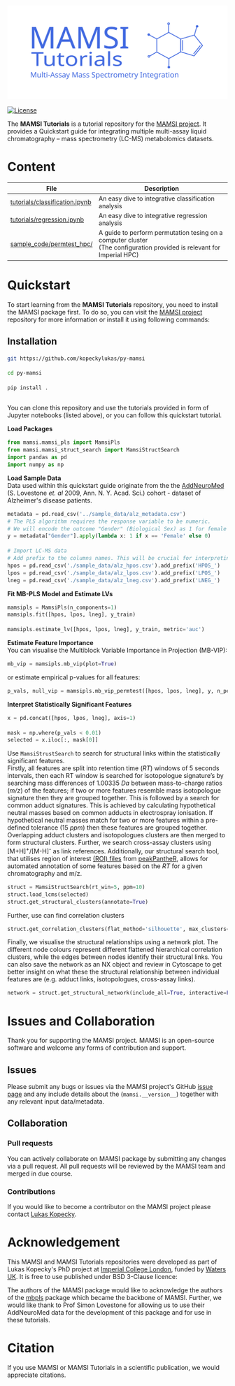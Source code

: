 ![MAMSI_tutorials_logo](mamsi_tutorials_logo.svg)

[![License](https://img.shields.io/badge/License-BSD_3--Clause-blue.svg)](https://opensource.org/licenses/BSD-3-Clause)

The **MAMSI Tutorials** is a tutorial repository for the [MAMSI project](https://github.com/kopeckylukas/py-mamsi/tree/main). It provides a Quickstart guide for integrating multiple multi-assay liquid chromatography – mass spectrometry (LC-MS) metabolomics datasets. 

# Content

| File                                                       | Description |
| ---------------------------------------------------------- | ----------- |
| [tutorials/classification.ipynb](tutorials/classification.ipynb) | An easy dive to integrative classification analysis|
| [tutorials/regression.ipynb](tutorials/regression.ipynb)         | An easy dive to integrative regression analysis|
| [sample_code/permtest_hpc/](sample_code/permtest_hpc/)     | A guide to perform permutation tesing on a computer cluster </br> (The configuration provided is relevant for Imperial HPC) |

# Quickstart
To start learning from the **MAMSI Tutorials** repository, you need to install the MAMSI package first. To do so, you can visit the [MAMSI project](https://github.com/kopeckylukas/py-mamsi/tree/main) repository for more information or install it using following commands: 

## Installation
```bash
git https://github.com/kopeckylukas/py-mamsi

cd py-mamsi

pip install .
```
##

You can clone this repository and use the tutorials provided in form of Jupyter notebooks (listed above), or you can follow this quickstart tutorial.

**Load Packages**
```python 
from mamsi.mamsi_pls import MamsiPls
from mamsi.mamsi_struct_search import MamsiStructSearch
import pandas as pd
import numpy as np
```

**Load Sample Data** 
<br> Data used within this quickstart guide originate from the the [AddNeuroMed](https://nyaspubs.onlinelibrary.wiley.com/doi/10.1111/j.1749-6632.2009.05064.x) (S. Lovestone *et. al* 2009, Ann. N. Y. Acad. Sci.) cohort - dataset of Alzheimer's disease patients. 

```python
metadata = pd.read_csv('../sample_data/alz_metadata.csv')
# The PLS algorithm requires the response variable to be numeric. 
# We will encode the outcome "Gender" (Biological Sex) as 1 for female and 0 for male subjects. 
y = metadata["Gender"].apply(lambda x: 1 if x == 'Female' else 0)

# Import LC-MS data
# Add prefix to the columns names. This will be crucial for interpreting the results later on.
hpos = pd.read_csv('./sample_data/alz_hpos.csv').add_prefix('HPOS_')
lpos = pd.read_csv('./sample_data/alz_lpos.csv').add_prefix('LPOS_')
lneg = pd.read_csv('./sample_data/alz_lneg.csv').add_prefix('LNEG_')
```

**Fit MB-PLS Model and Estimate LVs**
```python 
mamsipls = MamsiPls(n_components=1)
mamsipls.fit([hpos, lpos, lneg], y_train)

mamsipls.estimate_lv([hpos, lpos, lneg], y_train, metric='auc')
```

**Estimate Feature Importance**
<br> You can visualise the Multiblock Variable Importance in Projection (MB-VIP):
```python
mb_vip = mamsipls.mb_vip(plot=True)
```
or estimate empirical p-values for all features: 

```python
p_vals, null_vip = mamsipls.mb_vip_permtest([hpos, lpos, lneg], y, n_permutations=10000, return_scores=True)
```

**Interpret Statistically Significant Features**
```python
x = pd.concat([hpos, lpos, lneg], axis=1)

mask = np.where(p_vals < 0.01)
selected = x.iloc[:, mask[0]]
```
Use `MamsiStrustSearch` to search for structural links within the statistically significant features. <br>
Firstly, all features are split into retention time (*RT*) windows of 5 seconds intervals, then each RT window is searched for isotopologue signature’s by searching mass differences of 1.00335 *Da* between mass-to-charge ratios (*m/z*) of the features; if two or more features resemble mass isotopologue signature then they are grouped together. This is followed by a search for common adduct signatures. This is achieved by calculating hypothetical neutral masses based on common adducts in electrospray ionisation. If hypothetical neutral masses match for two or more features within a pre-defined tolerance (15 *ppm*) then these features are grouped together. Overlapping adduct clusters and isotopologues clusters are then merged to form structural clusters. Further, we search cross-assay clusters using [M+H]<sup>+</sup>/[M-H]<sup>-</sup> as link references. Additionally, our structural search tool, that utilises region of interest [(ROI) files](https://github.com/phenomecentre/npc-open-lcms) from [peakPantheR](https://academic.oup.com/bioinformatics/article/37/24/4886/6298587), allows for automated annotation of  some features based on the *RT* for a given chromatography and m/z.
   
```python
struct = MamsiStructSearch(rt_win=5, ppm=10)
struct.load_lcms(selected)
struct.get_structural_clusters(annotate=True)
```
Further, use can find correlation clusters
```python
struct.get_correlation_clusters(flat_method='silhouette', max_clusters=11)
```
Finally, we visualise the structural relationships using a network plot. The different node colours represent different flattened hierarchical correlation clusters, while the edges between nodes identify their structural links. You can also save the network as an NX object and review in Cytoscape to get better insight on what these the structural relationship between individual features are (e.g. adduct links, isotopologues, cross-assay links).
```python
network = struct.get_structural_network(include_all=True, interactive=False, labels=True, return_nx_object=True)
```

# Issues and Collaboration
Thank you for supporting the MAMSI project. MAMSI is an open-source software and welcome any forms of contribution and support.

## Issues
Please submit any bugs or issues via the MAMSI project's GitHub [issue page](https://github.com/kopeckylukas/py-mamsi/issues) and any include details about the (```mamsi.__version__```) together with any relevant input data/metadata. 

## Collaboration
### Pull requests
You can actively collaborate on MAMSI package by submitting any changes via a pull request. All pull requests will be reviewed by the MAMSI team and merged in due course. 

### Contributions
If you would like to become a contributor on the MAMSI project please contact [Lukas Kopecky](https://profiles.imperial.ac.uk/l.kopecky22).

# Acknowledgement
This MAMSI and MAMSI Tutorials repositories were developed as part of Lukas Kopecky's PhD project at [Imperial College London](https://www.imperial.ac.uk/metabolism-digestion-reproduction/research/systems-medicine/), funded by [Waters UK](https://www.waters.com/nextgen/gb/en.html). It is free to use published under BSD 3-Clause licence:

The authors of the MAMSI package would like to acknowledge the authors of the [mbpls](https://pypi.org/project/mbpls/) package which became the backbone of MAMSI. Further, we would like thank to Prof Simon Lovestone for allowing us to use their AddNeuroMed data for the development of this package and for use in these tutorials. 

# Citation
If you use MAMSI or MAMSI Tutorials in a scientific publication, we would appreciate citations. 